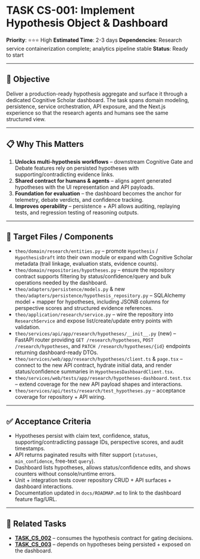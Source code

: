 # TASK CS-001: Implement Hypothesis Object & Dashboard

**Priority**: ⭐⭐⭐ High
**Estimated Time**: 2-3 days
**Dependencies**: Research service containerization complete; analytics pipeline stable
**Status**: Ready to start

---

## 🎯 Objective

Deliver a production-ready hypothesis aggregate and surface it through a dedicated Cognitive Scholar dashboard. The task spans
domain modeling, persistence, service orchestration, API exposure, and the Next.js experience so that the research agents and
humans see the same structured view.

---

## 📋 Why This Matters

1. **Unlocks multi-hypothesis workflows** – downstream Cognitive Gate and Debate features rely on persisted hypotheses with
   supporting/contradicting evidence links.
2. **Shared contract for humans & agents** – aligns agent generated hypotheses with the UI representation and API payloads.
3. **Foundation for evaluation** – the dashboard becomes the anchor for telemetry, debate verdicts, and confidence tracking.
4. **Improves operability** – persistence + API allows auditing, replaying tests, and regression testing of reasoning outputs.

---

## 📂 Target Files / Components

- `theo/domain/research/entities.py` – promote `Hypothesis` / `HypothesisDraft` into their own module or expand with
  Cognitive Scholar metadata (trail linkage, evaluation stats, evidence counts).
- `theo/domain/repositories/hypotheses.py` – ensure the repository contract supports filtering by status/confidence/query and
  bulk operations needed by the dashboard.
- `theo/adapters/persistence/models.py` & new `theo/adapters/persistence/hypothesis_repository.py` – SQLAlchemy model + mapper
  for hypotheses, including JSONB columns for perspective scores and structured evidence references.
- `theo/application/research/service.py` – wire the repository into `ResearchService` and expose list/create/update entry
  points with validation.
- `theo/services/api/app/research/hypotheses/__init__.py` (new) – FastAPI router providing `GET /research/hypotheses`,
  `POST /research/hypotheses`, and `PATCH /research/hypotheses/{id}` endpoints returning dashboard-ready DTOs.
- `theo/services/web/app/research/hypotheses/client.ts` & `page.tsx` – connect to the new API contract, hydrate initial data,
  and render status/confidence summaries in `HypothesesDashboardClient.tsx`.
- `theo/services/web/tests/app/research/hypotheses-dashboard.test.tsx` – extend coverage for the new API payload shapes and
  interactions.
- `theo/services/api/tests/research/test_hypotheses.py` – acceptance coverage for repository + API wiring.

---

## ✅ Acceptance Criteria

- Hypotheses persist with claim text, confidence, status, supporting/contradicting passage IDs, perspective scores, and audit
  timestamps.
- API returns paginated results with filter support (`statuses`, `min_confidence`, free-text `query`).
- Dashboard lists hypotheses, allows status/confidence edits, and shows counters without console/runtime errors.
- Unit + integration tests cover repository CRUD + API surfaces + dashboard interactions.
- Documentation updated in `docs/ROADMAP.md` to link to the dashboard feature flag/URL.

---

## 🔄 Related Tasks

- **[TASK_CS_002](TASK_CS_002_Wire_Cognitive_Gate_v0.md)** – consumes the hypothesis contract for gating decisions.
- **[TASK_CS_003](TASK_CS_003_Ship_Debate_v0.md)** – depends on hypotheses being persisted + exposed on the dashboard.
